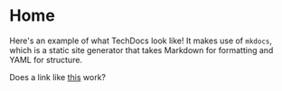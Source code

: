 # Home
Here's an example of what TechDocs look like! It makes use of `mkdocs`, which is a static site generator that takes Markdown for formatting and YAML for structure.

Does a link like [this](lorem.md) work?